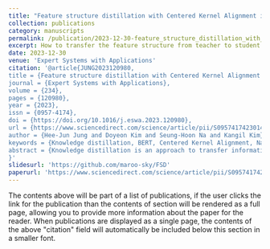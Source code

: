 ```yaml
---
title: "Feature structure distillation with Centered Kernel Alignment in BERT transferring"
collection: publications
category: manuscripts
permalink: /publication/2023-12-30-feature_structure_distillation_with_centered_kernel_alignment_in_bert_transferring
excerpt: How to transfer the feature structure from teacher to student model?
date: 2023-12-30
venue: 'Expert Systems with Applications'
citation: '@article{JUNG2023120980,
title = {Feature structure distillation with Centered Kernel Alignment in BERT transferring},
journal = {Expert Systems with Applications},
volume = {234},
pages = {120980},
year = {2023},
issn = {0957-4174},
doi = {https://doi.org/10.1016/j.eswa.2023.120980},
url = {https://www.sciencedirect.com/science/article/pii/S0957417423014823},
author = {Hee-Jun Jung and Doyeon Kim and Seung-Hoon Na and Kangil Kim},
keywords = {Knowledge distillation, BERT, Centered Kernel Alignment, Natural language processing},
abstract = {Knowledge distillation is an approach to transfer information on representations from a teacher to a student by reducing their difference. A challenge of this approach is to reduce the flexibility of the student’s representations inducing inaccurate learning of the teacher’s knowledge. To resolve the problems, we propose a novel method feature structure distillation that elaborates information on structures of features into three types for transferring, and implements them based on Centered Kernel Analysis. In particular, the global local-inter structure is proposed to transfer the structure beyond the mini-batch. In detail, the method first divides the feature information into three structures: intra-feature, local inter-feature, and global inter-feature structures to subdivide the structure and transfer the diversity of the structure. Then, we adopt CKA which shows a more accurate similarity metric compared to other metrics between two different models or representations on different spaces. In particular, a memory-augmented transfer method with clustering is implemented for the global structures. The methods are empirically analyzed on the nine tasks for language understanding of the GLUE dataset with Bidirectional Encoder Representations from Transformers (BERT), which is a representative neural language model. In the results, the proposed methods effectively transfer the three types of structures and improves performance compared to state-of-the-art distillation methods: (i.e.) ours achieve 66.61% accuracy compared to the baseline (65.55%) in the RTE dataset. Indeed, the code for the methods is available at https://github.com/maroo-sky/FSD.}
}'
slidesurl: 'https://github.com/maroo-sky/FSD'
paperurl: 'https://www.sciencedirect.com/science/article/pii/S0957417423014823'
---
```


The contents above will be part of a list of publications, if the user clicks the link for the publication than the contents of section will be rendered as a full page, allowing you to provide more information about the paper for the reader. When publications are displayed as a single page, the contents of the above "citation" field will automatically be included below this section in a smaller font.
